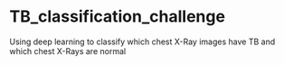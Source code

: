 # TB_classification_challenge
Using deep learning to classify which chest X-Ray images have TB and which chest X-Rays are normal
